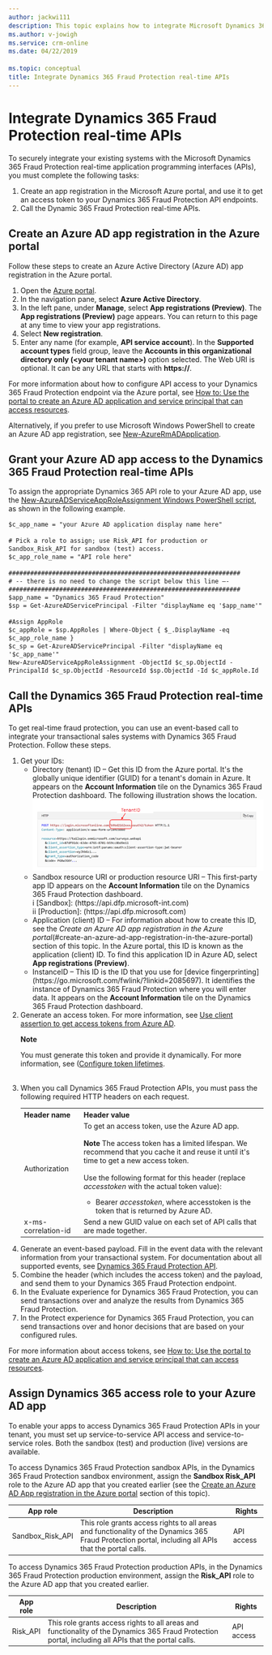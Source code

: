 ```yaml
---
author: jackwi111
description: This topic explains how to integrate Microsoft Dynamics 365 Fraud Protection real-time application programming interfaces (APIs).
ms.author: v-jowigh
ms.service: crm-online
ms.date: 04/22/2019

ms.topic: conceptual
title: Integrate Dynamics 365 Fraud Protection real-time APIs
---
```


# Integrate Dynamics 365 Fraud Protection real-time APIs

To securely integrate your existing systems with the Microsoft Dynamics 365 Fraud Protection real-time application programming interfaces (APIs), you must complete the following tasks:

1. Create an app registration in the Microsoft Azure portal, and use it to get an access token to your Dynamics 365 Fraud Protection API endpoints.
1. Call the Dynamic 365 Fraud Protection real-time APIs.

## Create an Azure AD app registration in the Azure portal

Follow these steps to create an Azure Active Directory (Azure AD) app registration in the Azure portal.

1. Open the [Azure portal](https://portal.azure.com).
1. In the navigation pane, select **Azure Active Directory**.
1. In the left pane, under **Manage**, select **App registrations (Preview)**. The **App registrations (Preview)** page appears. You can return to this page at any time to view your app registrations.
1. Select **New registration**.
1. Enter any name (for example, **API service account**). In the **Supported account types** field group, leave the **Accounts in this organizational directory only (\<your tenant name\>)** option selected. The Web URI is optional. It can be any URL that starts with **https://**.

For more information about how to configure API access to your Dynamics 365 Fraud Protection endpoint via the Azure portal, see [How to: Use the portal to create an Azure AD application and service principal that can access resources](https://docs.microsoft.com/azure/active-directory/develop/howto-create-service-principal-portal).

Alternatively, if you prefer to use Microsoft Windows PowerShell to create an Azure AD app registration, see [New-AzureRmADApplication](https://docs.microsoft.com/powershell/module/azurerm.resources/new-azurermadapplication?view=azurermps-6.13.0).

## Grant your Azure AD app access to the Dynamics 365 Fraud Protection real-time APIs

To assign the appropriate Dynamics 365 API role to your Azure AD app, use the [New-AzureADServiceAppRoleAssignment Windows PowerShell script](https://docs.microsoft.com/powershell/module/azuread/new-azureadserviceapproleassignment?view=azureadps-2.0), as shown in the following example.

```console
$c_app_name = "your Azure AD application display name here"

# Pick a role to assign; use Risk_API for production or Sandbox_Risk_API for sandbox (test) access.
$c_app_role_name = "API role here"

################################################################
# -- there is no need to change the script below this line –- 
################################################################
$app_name = "Dynamics 365 Fraud Protection"
$sp = Get-AzureADServicePrincipal -Filter "displayName eq '$app_name'"

#Assign AppRole
$c_appRole = $sp.AppRoles | Where-Object { $_.DisplayName -eq $c_app_role_name }
$c_sp = Get-AzureADServicePrincipal -Filter "displayName eq '$c_app_name'"
New-AzureADServiceAppRoleAssignment -ObjectId $c_sp.ObjectId -PrincipalId $c_sp.ObjectId -ResourceId $sp.ObjectId -Id $c_appRole.Id 
```

## Call the Dynamics 365 Fraud Protection real-time APIs

To get real-time fraud protection, you can use an event-based call to integrate your transactional sales systems with Dynamics 365 Fraud Protection. Follow these steps.

<ol>
    <li>Get your IDs:
      <ul><li>Directory (tenant) ID – Get this ID from the Azure portal. It's the globally unique identifier (GUID) for a tenant's domain in Azure. It appears on the <b>Account Information</b> tile on the Dynamics 365 Fraud Protection dashboard. The following illustration shows the location.</li>
         <img src="media/integrate-apis-images/tenantID.png" alt="integrate TenantID" title="integrate TenantID" />
    <li>Sandbox resource URI or production resource URI – This first-party app ID appears on the <b>Account Information</b> tile on the Dynamics 365 Fraud Protection dashboard.<br/>i [Sandbox]: (https://api.dfp.microsoft-int.com)<br/>ii [Production]: (https://api.dfp.microsoft.com)</li>
    <li>Application (client) ID – For information about how to create this ID, see the <i>Create an Azure AD app registration in the Azure portal</i>(#create-an-azure-ad-app-registration-in-the-azure-portal) section of this topic. In the Azure portal, this ID is known as the application (client) ID. To find this application ID in Azure AD, select <b>App registrations (Preview)</b>.</li>
    <li>InstanceID – This ID is the ID that you use for [device fingerprinting](https://go.microsoft.com/fwlink/?linkid=2085697). It identifies the instance of Dynamics 365 Fraud Protection where you will enter data. It appears on the <b>Account Information</b> tile on the Dynamics 365 Fraud Protection dashboard.
          </li>
        </ul>
    </li>
    <li>
       Generate an access token. For more information, see <a href="https://docs.microsoft.com/azure/architecture/multitenant-identity/client-assertion">Use client assertion to get access tokens from Azure AD</a>.
     <div class="alert">
         <p class="alert-title"><span class="docon docon-status-error-outline"></span> <b>Note</b></p>
         <p>You must generate this token and provide it dynamically. For more information, see (<a href="https://docs.microsoft.com/azure/active-directory/develop/active-directory-configurable-token-lifetimes#configurable-token-lifetime-properties">Configure token lifetimes</a>.
</p>
        </div><br/>
    </li>
    <li>
        When you call Dynamics 365 Fraud Protection APIs, you must pass the following required HTTP headers on each request.
    <table>
    <tr>
    <th>Header name</th>
    <th>Header value</th>
    </tr>
    <tr>
    <td>Authorization</td>
    <td>
        To get an access token, use the Azure AD app. <br /><br />
        <b>Note</b> The access token has a limited lifespan. We recommend that you cache it and reuse it until it's time to get a new access token.<br /><br />
    Use the following format for this header (replace <i>accesstoken</i> with the actual token value):<br />
        <ul><li> Bearer <i>accesstoken</i>, where accesstoken is the token that is returned by Azure AD.</li></ul>
    </td>
    </tr>
    <tr>
    <td>x-ms-correlation-id</td>
    <td>Send a new GUID value on each set of API calls that are made together.</td>
    </tr>
    </table>
    </li>
   <li>Generate an event-based payload. Fill in the event data with the relevant information from your transactional system. For documentation about all supported events, see <a href="https://apidocs.microsoft.com/fwlink/?linkid=2084942">Dynamics 365 Fraud Protection API</a>.
    </li>
   <li>Combine the header (which includes the access token) and the payload, and send them to your Dynamics 365 Fraud Protection endpoint.</li>
   <li>In the Evaluate experience for Dynamics 365 Fraud Protection, you can send transactions over and analyze the results from Dynamics 365 Fraud Protection.</li>
   <li>In the Protect experience for Dynamics 365 Fraud Protection, you can send transactions over and honor decisions that are based on your configured rules.</li>
    </ol>

For more information about access tokens, see [How to: Use the portal to create an Azure AD application and service principal that can access resources](https://docs.microsoft.com/azure/active-directory/develop/howto-create-service-principal-portal).

## Assign Dynamics 365 access role to your Azure AD app

To enable your apps to access Dynamics 365 Fraud Protection APIs in your tenant, you must set up service-to-service API access and service-to-service roles. Both the sandbox (test) and production (live) versions are available.

To access Dynamics 365 Fraud Protection sandbox APIs, in the Dynamics 365 Fraud Protection sandbox environment, assign the **Sandbox Risk\_API** role to the Azure AD app that you created earlier (see the [Create an Azure AD App registration in the Azure portal](#create-an-azure-ad-app-registration-in-the-azure-portal) section of this topic).

| App role | Description | Rights |
|---|---|---|
| Sandbox\_Risk\_API | This role grants access rights to all areas and functionality of the Dynamics 365 Fraud Protection portal, including all APIs that the portal calls. | API access |

To access Dynamics 365 Fraud Protection production APIs, in the Dynamics 365 Fraud Protection production environment, assign the **Risk\_API** role to the Azure AD app that you created earlier.

| App role | Description | Rights |
|---|---|---|
| Risk\_API | This role grants access rights to all areas and functionality of the Dynamics 365 Fraud Protection portal, including all APIs that the portal calls. | API access |
